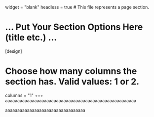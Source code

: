 widget = "blank"
headless = true  # This file represents a page section.

# ... Put Your Section Options Here (title etc.) ...

[design]
  # Choose how many columns the section has. Valid values: 1 or 2.
  columns = "1"
  +++
  aaaaaaaaaaaaaaaaaaaaaaaaaaaaaaaaaaaaaaaaaaaaaaaaaaaaaa
  
  aaaaaaaaaaaaaaaaaaaaaaaaaaaaaaaaa
